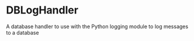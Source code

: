 # DBLogHandler
A database handler to use with the Python logging module to log messages to a database
